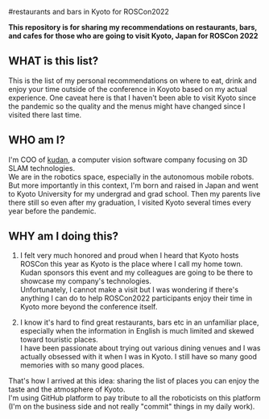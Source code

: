 #restaurants and bars in Kyoto for ROSCon2022

**This repository is for sharing my recommendations on restaurants, bars, and cafes for those who are going to visit Kyoto, Japan for ROSCon 2022**

## WHAT is this list?

This is the list of my personal recommendations on where to eat, drink and enjoy your time outside of the conference in Koyoto based on my actual experience.
One caveat here is that I haven't been able to visit Kyoto since the pandemic so the quality and the menus might have changed since I visited there last time.

## WHO am I?

I'm COO of [kudan](https://www.kudan.io), a computer vision software company focusing on 3D SLAM technologies.  
We are in the robotics space, especially in the autonomous mobile robots.  
But more importantly in this context, I'm born and raised in Japan and went to Kyoto University for my undergrad and grad school. Then my parents live there still so even after my graduation, I visited Kyoto several times every year before the pandemic.


## WHY am I doing this?

1. I felt very much honored and proud when I heard that Kyoto hosts ROSCon this year as Kyoto is the place where I call my home town.  
Kudan sponsors this event and my colleagues are going to be there to showcase my company's technologies.   
Unfortunately, I cannot make a visit but I was wondering if there's anything I can do to help ROSCon2022 participants enjoy their time in Kyoto more beyond the conference itself.   

2. I know it's hard to find great restaurants, bars etc in an unfamiliar place, especially when the information in English is much limited and skewed toward touristic places.  
I have been passionate about trying out various dining venues and I was actually obsessed with it when I was in Kyoto. I still have so many good memories with so many good places.

That's how I arrived at this idea: sharing the list of places you can enjoy the taste and the atmosphere of Kyoto.  
I'm using GitHub platform to pay tribute to all the roboticists on this platform (I'm on the business side and not really "commit" things in my daily work).
